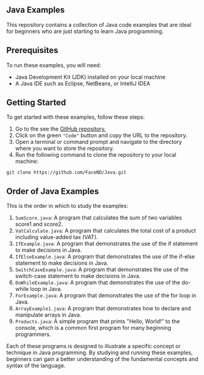 ## Java Examples
This repository contains a collection of Java code examples that are ideal for beginners who are just starting to learn Java programming.

## Prerequisites
To run these examples, you will need:
- Java Development Kit (JDK) installed on your local machine
- A Java IDE such as Eclipse, NetBeans, or IntelliJ IDEA

## Getting Started
To get started with these examples, follow these steps:

1. Go to the see the [GitHub repository.](https://github.com/FaceND/Java)
2. Click on the green `"Code"` button and copy the URL to the repository.
3. Open a terminal or command prompt and navigate to the directory where you want to store the repository.
4. Run the following command to clone the repository to your local machine:  
```
git clone https://github.com/FaceND/Java.git
```

## Order of Java Examples

This is the  order in which to study the examples:

1. `SumScore.java`: A program that calculates the sum of two variables score1 and score2.
2. `VatCalculate.java`: A program that calculates the total cost of a product including value-added tax (VAT).
3. `IfExample.java`: A program that demonstrates the use of the if statement to make decisions in Java.
4. `IfElseExample.java`: A program that demonstrates the use of the if-else statement to make decisions in Java.
5. `SwitchCaseExample.java`: A program that demonstrates the use of the switch-case statement to make decisions in Java.
6. `DoWhileExample.java`: A program that demonstrates the use of the do-while loop in Java.
7. `ForExample.java`: A program that demonstrates the use of the for loop in Java.
8. `ArrayExample1.java`: A program that demonstrates how to declare and manipulate arrays in Java.
9. `Products.java`: A simple program that prints "Hello, World!" to the console, which is a common first program for many beginning programmers.

Each of these programs is designed to illustrate a specific concept or technique in Java 
programming. By studying and running these examples, beginners can gain a better 
understanding of the fundamental concepts and syntax of the language.
